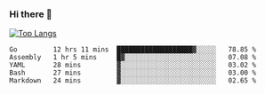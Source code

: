### Hi there 👋

<!--
**3Xpl0it3r/3Xpl0it3r** is a ✨ _special_ ✨ repository because its `README.md` (this file) appears on your GitHub profile.

Here are some ideas to get you started:

- 🔭 I’m currently working on ...
- 🌱 I’m currently learning ...
- 👯 I’m looking to collaborate on ...
- 🤔 I’m looking for help with ...
- 💬 Ask me about ...
- 📫 How to reach me: ...
- 😄 Pronouns: ...
- ⚡ Fun fact: ...
-->


[![Top Langs](https://github-readme-stats.vercel.app/api/top-langs/?username=3Xpl0it3r&layout=compact)](https://github.com/3Xpl0it3r/3Xpl0it3r)

<!--START_SECTION:waka-->
```text
Go         12 hrs 11 mins  ███████████████████▓░░░░░   78.85 % 
Assembly   1 hr 5 mins     █▓░░░░░░░░░░░░░░░░░░░░░░░   07.08 % 
YAML       28 mins         ▓░░░░░░░░░░░░░░░░░░░░░░░░   03.02 % 
Bash       27 mins         ▓░░░░░░░░░░░░░░░░░░░░░░░░   03.00 % 
Markdown   24 mins         ▓░░░░░░░░░░░░░░░░░░░░░░░░   02.65 % 
```
<!--END_SECTION:waka-->
